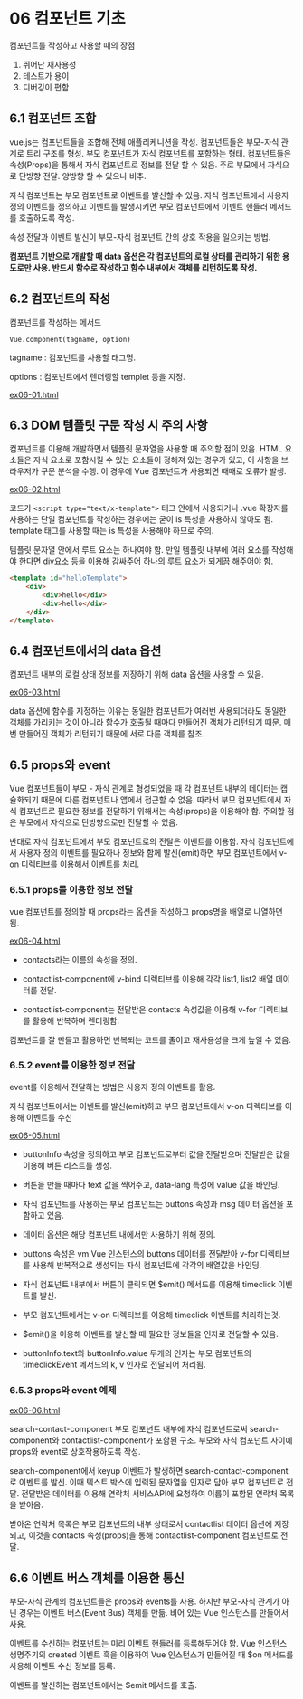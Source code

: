 # 06 컴포넌트 기초

컴포넌트를 작성하고 사용할 때의 장점

1. 뛰어난 재사용성
2. 테스트가 용이
3. 디버깅이 편함

## 6.1 컴포넌트 조합

vue.js는 컴포넌트들을 조합해 전체 애플리케니션을 작성. 컴포넌트들은 부모-자식 관계로 트리 구조를 형성. 부모 컴포넌트가 자식 컴포넌트를 포함하는 형태. 컴포넌트들은 속성(Props)을 통해서 자식 컴포넌트로 정보를 전달 할 수 있음.  주로 부모에서 자식으로 단방향 전달. 양방향 할 수 있으나 비추.

자식 컴포넌트는 부모 컴포넌트로 이벤트를 발신할 수 있음. 자식 컴포넌트에서 사용자 정의 이벤트를 정의하고 이벤트를 발생시키면 부모 컴포넌트에서 이벤트 핸들러 메서드를 호출하도록 작성.

속성 전달과 이벤트 발신이 부모-자식 컴포넌트 간의 상호 작용을 일으키는 방법.

**컴포넌트 기반으로 개발할 때 data 옵션은 각 컴포넌트의 로컬 상태를 관리하기 위한 용도로만 사용. 반드시 함수로 작성하고 함수 내부에서 객체를 리턴하도록 작성.**

## 6.2 컴포넌트의 작성

컴포넌트를 작성하는 메서드

`Vue.component(tagname, option)`

tagname : 컴포넌트를 사용할 태그명.

options : 컴포넌트에서 렌더링할 templet 등을 지정.

[ex06-01.html](https://cho-i.github.io/Vue-Quick-Start/06/ex06-01.html)

## 6.3 DOM 템플릿 구문 작성 시 주의 사항

컴포넌트를 이용해 개발하면서 템플릿 문자열을 사용할 때 주의할 점이 있음. HTML 요소들은 자식 요소로 포함시킬 수 있는 요소들이 정해져 있는 경우가 있고, 이 사항을 브라우저가 구문 분석을 수행. 이 경우에 Vue 컴포넌트가 사용되면 때때로 오류가 발생.

[ex06-02.html](https://cho-i.github.io/Vue-Quick-Start/06/ex06-02.html)

코드가 `<script type="text/x-template">` 태그 안에서 사용되거나 .vue 확장자를 사용하는 단일 컴포넌트를 작성하는 경우에는 굳이 is 특성을 사용하지 않아도 됨. template 태그를 사용할 때는  is 특성을 사용해야 하므로 주의.

템플릿 문자열 안에서 루트 요소는 하나여야 함. 만일 템플릿 내부에 여러 요소를 작성해야 한다면 div요소 등을 이용해 감싸주어 하나의 루트 요소가 되게끔 해주어야 함.

```html
<template id="helloTemplate">
	<div>
        <div>hello</div>
        <div>hello</div>
    </div>
</template>
```

## 6.4 컴포넌트에서의 data 옵션

컴포넌트 내부의 로컬 상태 정보를 저장하기 위해 data 옵션을 사용할 수 있음.

[ex06-03.html](https://cho-i.github.io/Vue-Quick-Start/06/ex06-03.html)

data 옵션에 함수를 지정하는 이유는 동일한 컴포넌트가 여러번 사용되더라도 동일한 객체를 가리키는 것이 아니라 함수가 호출될 때마다 만들어진 객체가 리턴되기 때문. 매번 만들어진 객체가 리턴되기 때문에 서로 다른 객체를 참조.

## 6.5 props와 event

Vue 컴포넌트들이 부모 - 자식 관계로 형성되었을 때 각 컴포넌트 내부의 데이터는 캡슐화되기 때문에 다른 컴포넌트나 앱에서 접근할 수 없음. 따라서 부모 컴포넌트에서 자식 컴포넌트로 필요한 정보를 전달하기 위해서는 속성(props)을 이용해야 함. 주의할 점은 부모에서 자식으로 단방향으로만 전달할 수 있음.

반대로 자식 컴포넌트에서 부모 컴포넌트로의 전달은 이벤트를 이용함. 자식 컴포넌트에서 사용자 정의 이벤트를 필요하나 정보와 함께 발신(emit)하면 부모 컴포넌트에서 v-on 디렉티브를 이용해서 이벤트를 처리.

### 6.5.1 props를 이용한 정보 전달

vue 컴포넌트를 정의할 때 props라는 옵션을 작성하고 props명을 배열로 나열하면 됨.

[ex06-04.html](https://cho-i.github.io/Vue-Quick-Start/06/ex06-04.html)

- contacts라는 이름의 속성을 정의.


- contactlist-component에 v-bind 디렉티브를 이용해 각각 list1, list2 배열 데이터를 전달.


- contactlist-component는 전달받은 contacts 속성값을 이용해 v-for 디렉티브를 활용해 반복하며 렌더링함.

컴포넌트를 잘 만들고 활용하면 반복되는 코드를 줄이고 재사용성을 크게 높일 수 있음.

### 6.5.2 event를 이용한 정보 전달

event를 이용해서 전달하는 방법은 사용자 정의 이벤트를 활용.

자식 컴포넌트에서는 이벤트를 발신(emit)하고 부모 컴포넌트에서 v-on 디렉티브를 이용해 이벤트를 수신

[ex06-05.html](https://cho-i.github.io/Vue-Quick-Start/06/ex06-05.html)

- buttonInfo 속성을 정의하고 부모 컴포넌트로부터 값을 전달받으며 전달받은 값을 이용해 버튼 리스트를 생성.


- 버튼을 만들 때마다 text 값을 찍어주고, data-lang 특성에 value 값을 바인딩.


- 자식 컴포넌트를 사용하는 부모 컴포넌트는 buttons 속성과 msg 데이터 옵션을 포함하고 있음.
- 데이터 옵션은 해당 컴포넌트 내에서만 사용하기 위해 정의.
- buttons 속성은 vm Vue 인스턴스의 buttons 데이터를 전달받아 v-for 디렉티브를 사용해 반복적으로 생성되는 자식 컴포넌트에 각각의 배열값을 바인딩.
- 자식 컴포넌트 내부에서 버튼이 클릭되면 $emit() 메서드를 이용해 timeclick 이벤트를 발신.
- 부모 컴포넌트에서는 v-on 디렉티브를 이용해 timeclick 이벤트를 처리하는것.
- $emit()을 이용해 이벤트를 발신할 때 필요한 정보들을 인자로 전달할 수 있음.
- buttonInfo.text와 buttonInfo.value 두개의 인자는 부모 컴포넌트의 timeclickEvent 메서드의 k, v 인자로 전달되어 처리됨.

### 6.5.3 props와 event 예제

[ex06-06.html](https://cho-i.github.io/Vue-Quick-Start/06/ex06-06.html)

search-contact-component 부모 컴포넌트 내부에 자식 컴포넌트로써 search-component와 contactlist-component가 포함된 구조. 부모와 자식 컴포넌트 사이에 props와 event로 상호작용하도록 작성.

search-component에서 keyup 이벤트가 발생하면 search-contact-component로 이벤트를 발신. 이때 텍스트 박스에 입력된 문자열을 인자로 담아 부모 컴포넌트로 전달. 전달받은 데이터를 이용해 연락처 서비스API에 요청하여 이름이 포함된 연락처 목록을 받아옴.

받아온 연락처 목록은 부모 컴포넌트의 내부 상태로서 contactlist 데이터 옵션에 저장되고, 이것을 contacts 속성(props)을 통해 contactlist-component 컴포넌트로 전달.

## 6.6 이벤트 버스 객체를 이용한 통신

부모-자식 관계의 컴포넌트들은 props와 events를 사용. 하지만 부모-자식 관계가 아닌 경우는 이벤트 버스(Event Bus) 객체를 만듦. 비어 있는 Vue 인스턴스를 만들어서 사용.

이벤트를 수신하는 컴포넌트는 미리 이벤트 핸들러를 등록해두어야 함. Vue 인스턴스 생명주기의 created 이벤트 훅을 이용하여 Vue 인스턴스가 만들어질 때 $on 메서드를 사용해 이벤트 수신 정보를 등록. 

이벤트를 발신하는 컴포넌트에서는 $emit 메서드를 호출.



